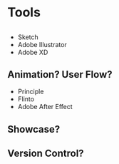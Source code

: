# Tools

## 
- Sketch
- Adobe Illustrator
- Adobe XD

## Animation? User Flow?
- Principle
- Flinto
- Adobe After Effect

## Showcase?

## Version Control?

